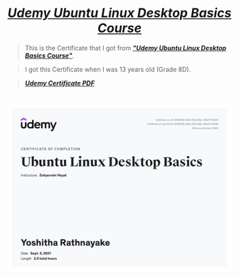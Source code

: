# <div align="center"><a href="https://www.udemy.com/course/ubuntu-linux-dekstop-basics/?src=sac"><b><i>Udemy Ubuntu Linux Desktop Basics Course</i></b></a></div>

> This is the Certificate that I got from <a href="https://www.udemy.com/course/ubuntu-linux-dekstop-basics/?src=sac"><b><i>"Udemy Ubuntu Linux Desktop Basics Course"</i></b></a>.

> I got this Certificate when I was 13 years old (Grade 8D).

> <a href="https://mail.google.com/mail/u/1?ui=2&ik=046e9a778c&attid=0.1&permmsgid=msg-a:r7383191858091232071&th=17e22b912f5e7481&view=att&disp=inline&realattid=f_kxzfv0eq0"><b><i>Udemy Certificate PDF</i></b></a>

# <img src="Udemy Certificate JPG.jpg">
 
